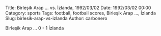 Title: Birleşik Arap … vs. İzlanda, 1992/03/02
Date: 1992/03/02 00:00
Category: sports
Tags: football, football scores, Birleşik Arap …, İzlanda
Slug: birlesik-arap-vs-izlanda
Author: carbonero


Birleşik Arap … 0 - 1 İzlanda
